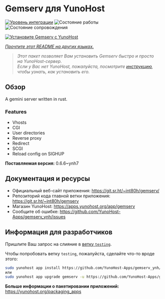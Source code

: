<!--
Важно: этот README был автоматически сгенерирован <https://github.com/YunoHost/apps/tree/master/tools/readme_generator>
Он НЕ ДОЛЖЕН редактироваться вручную.
-->

# Gemserv для YunoHost

[![Уровень интеграции](https://dash.yunohost.org/integration/gemserv.svg)](https://ci-apps.yunohost.org/ci/apps/gemserv/) ![Состояние работы](https://ci-apps.yunohost.org/ci/badges/gemserv.status.svg) ![Состояние сопровождения](https://ci-apps.yunohost.org/ci/badges/gemserv.maintain.svg)

[![Установите Gemserv с YunoHost](https://install-app.yunohost.org/install-with-yunohost.svg)](https://install-app.yunohost.org/?app=gemserv)

*[Прочтите этот README на других языках.](./ALL_README.md)*

> *Этот пакет позволяет Вам установить Gemserv быстро и просто на YunoHost-сервер.*  
> *Если у Вас нет YunoHost, пожалуйста, посмотрите [инструкцию](https://yunohost.org/install), чтобы узнать, как установить его.*

## Обзор

A gemini server written in rust.

### Features

- Vhosts
- CGI
- User directories
- Reverse proxy
- Redirect
- SCGI
- Reload config on SIGHUP


**Поставляемая версия:** 0.6.6~ynh7
## Документация и ресурсы

- Официальный веб-сайт приложения: <https://git.sr.ht/~int80h/gemserv/>
- Репозиторий кода главной ветки приложения: <https://git.sr.ht/~int80h/gemserv>
- Магазин YunoHost: <https://apps.yunohost.org/app/gemserv>
- Сообщите об ошибке: <https://github.com/YunoHost-Apps/gemserv_ynh/issues>

## Информация для разработчиков

Пришлите Ваш запрос на слияние в [ветку `testing`](https://github.com/YunoHost-Apps/gemserv_ynh/tree/testing).

Чтобы попробовать ветку `testing`, пожалуйста, сделайте что-то вроде этого:

```bash
sudo yunohost app install https://github.com/YunoHost-Apps/gemserv_ynh/tree/testing --debug
или
sudo yunohost app upgrade gemserv -u https://github.com/YunoHost-Apps/gemserv_ynh/tree/testing --debug
```

**Больше информации о пакетировании приложений:** <https://yunohost.org/packaging_apps>
